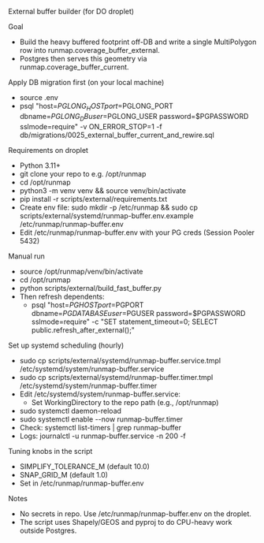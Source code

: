 External buffer builder (for DO droplet)

Goal
- Build the heavy buffered footprint off-DB and write a single MultiPolygon row into runmap.coverage_buffer_external.
- Postgres then serves this geometry via runmap.coverage_buffer_current.

Apply DB migration first (on your local machine)
- source .env
- psql "host=$PGLONG_HOST port=$PGLONG_PORT dbname=$PGLONG_DB user=$PGLONG_USER password=$PGPASSWORD sslmode=require" -v ON_ERROR_STOP=1 -f db/migrations/0025_external_buffer_current_and_rewire.sql

Requirements on droplet
- Python 3.11+
- git clone your repo to e.g. /opt/runmap
- cd /opt/runmap
- python3 -m venv venv && source venv/bin/activate
- pip install -r scripts/external/requirements.txt
- Create env file: sudo mkdir -p /etc/runmap && sudo cp scripts/external/systemd/runmap-buffer.env.example /etc/runmap/runmap-buffer.env
- Edit /etc/runmap/runmap-buffer.env with your PG creds (Session Pooler 5432)

Manual run
- source /opt/runmap/venv/bin/activate
- cd /opt/runmap
- python scripts/external/build_fast_buffer.py
- Then refresh dependents:
  - psql "host=$PGHOST port=$PGPORT dbname=$PGDATABASE user=$PGUSER password=$PGPASSWORD sslmode=require" -c "SET statement_timeout=0; SELECT public.refresh_after_external();"

Set up systemd scheduling (hourly)
- sudo cp scripts/external/systemd/runmap-buffer.service.tmpl /etc/systemd/system/runmap-buffer.service
- sudo cp scripts/external/systemd/runmap-buffer.timer.tmpl   /etc/systemd/system/runmap-buffer.timer
- Edit /etc/systemd/system/runmap-buffer.service:
  - Set WorkingDirectory to the repo path (e.g., /opt/runmap)
- sudo systemctl daemon-reload
- sudo systemctl enable --now runmap-buffer.timer
- Check: systemctl list-timers | grep runmap-buffer
- Logs: journalctl -u runmap-buffer.service -n 200 -f

Tuning knobs in the script
- SIMPLIFY_TOLERANCE_M (default 10.0)
- SNAP_GRID_M (default 1.0)
- Set in /etc/runmap/runmap-buffer.env

Notes
- No secrets in repo. Use /etc/runmap/runmap-buffer.env on the droplet.
- The script uses Shapely/GEOS and pyproj to do CPU-heavy work outside Postgres.

